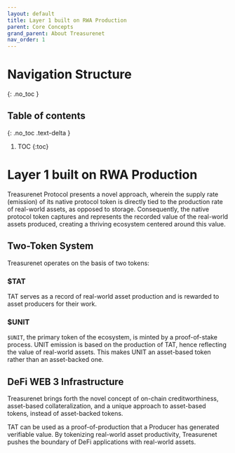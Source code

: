 ```yaml
---
layout: default
title: Layer 1 built on RWA Production
parent: Core Concepts
grand_parent: About Treasurenet
nav_order: 1
---
```


# Navigation Structure
{: .no_toc }

## Table of contents
{: .no_toc .text-delta }

1. TOC
{:toc}



# Layer 1 built on RWA Production

Treasurenet Protocol presents a novel approach, wherein the supply rate (emission) of its native protocol token is directly tied to the production rate of real-world assets, as opposed to storage. Consequently, the native protocol token captures and represents the recorded value of the real-world assets produced, creating a thriving ecosystem centered around this value.

## Two-Token System

Treasurenet operates on the basis of two tokens:

### $TAT

TAT serves as a record of real-world asset production and is rewarded to asset producers for their work.

### $UNIT

`$UNIT`, the primary token of the ecosystem, is minted by a proof-of-stake process. UNIT emission is based on the production of TAT, hence reflecting the value of real-world assets. This makes UNIT an asset-based token rather than an asset-backed one.

## DeFi WEB 3 Infrastructure

Treasurenet brings forth the novel concept of on-chain creditworthiness, asset-based collateralization, and a unique approach to asset-based tokens, instead of asset-backed tokens.

TAT can be used as a proof-of-production that a Producer has generated verifiable value. By tokenizing real-world asset productivity, Treasurenet pushes the boundary of DeFi applications with real-world assets.
